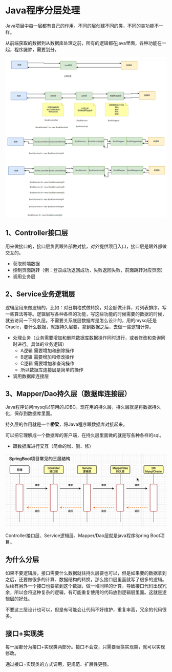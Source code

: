 # Java程序分层处理

Java项目中每一层都有自己的作用。不同的层创建不同的类，不同的类功能不一样。

从前端获取的数据到从数据库处理之前，所有的逻辑都在java里面，各种功能在一起，程序臃肿，需要划分。

![java分层](../assets/java分层.png)

## 1、Controller接口层

用来做接口的，接口层负责跟外部做对接，对外提供项目入口，接口层是跟外部做交互的。

- 获取前端数据
- 控制页面跳转（例：登录成功返回成功，失败返回失败，前面跳转对应页面）
- 调用业务层

## 2、Service业务逻辑层

逻辑层用来做逻辑的，比如：对日期格式做转换，对金额做计算，对列表排序，写一些算法等等。逻辑层写各种各样的功能，写这些功能的时候需要的数据的时候，就去访问一下持久层。不需要关系底层数据库是怎么设计的，用的mysql还是Oracle，要什么数据，就跟持久层要，拿到数据之后，去做一些逻辑计算。

- 处理业务（业务需要增加和删除数据库数据操作同时进行，或者修改和查询同时进行。具体的业务逻辑）
  - A逻辑 需要增加和删除操作
  - B逻辑 需要增加和修改操作
  - C逻辑 需要增加和查询操作
  - 所以数据库连接层是简单的操作
- 调用数据库连接层

## 3、Mapper/Dao持久层（数据库连接层）

Java程序访问mysql以前用的JDBC，现在用的持久层，持久层就是将数据持久化，保存到数据库里面。

持久层的作用就是一个**桥梁**，将Java程序跟数据库对接起来。

可以把它理解成一个数据库的客户端，在持久层里面做的就是写各种各样的sql。

- 跟数据库进行交互（简单的增、删、修）

![image-20240518161231923](../assets/image-20240518161231923.png)

Controller接口层、Service逻辑层、Mapper/Dao层就是java程序Spring Boot项目。

## 为什么分层

如果不要逻辑层，接口需要什么数据就往持久层要也可以，但是如果要的数据拿到之后，还要做很多的计算、数据结构的转换，那么接口层里面就写了很多的逻辑。后续有另外一个接口也要拿到这个数据，做一堆同样的计算，导致接口代码出现冗余，所以会将这种复杂的逻辑，有可能重复使用的代码放到逻辑层里面。这就是逻辑层的好处。

不要这三层设计也可以，但是有可能会让代码不好维护，重复率高，冗余的代码很多。

## 接口+实现类

每一层都分为接口+实现类两部分。接口不会变，只需要替换实现类，就可以实现修改。

通过接口=实现类的方式调用，更规范、扩展性更强。